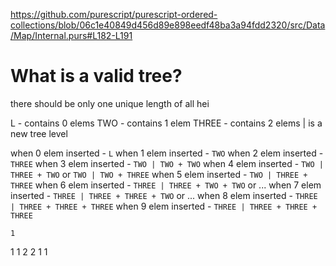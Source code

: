 https://github.com/purescript/purescript-ordered-collections/blob/06c1e40849d456d89e898eedf48ba3a94fdd2320/src/Data/Map/Internal.purs#L182-L191

# What is a valid tree?

there should be only one unique length of all hei

L - contains 0 elems
TWO - contains 1 elem
THREE - contains 2 elems
| is a new tree level

when 0 elem inserted - `L`
when 1 elem inserted - `TWO`
when 2 elem inserted - `THREE`
when 3 elem inserted - `TWO | TWO + TWO`
when 4 elem inserted - `TWO | THREE + TWO` or `TWO | TWO + THREE`
when 5 elem inserted - `TWO | THREE + THREE`
when 6 elem inserted - `THREE | THREE + TWO + TWO` or ...
when 7 elem inserted - `THREE | THREE + THREE + TWO` or ...
when 8 elem inserted - `THREE | THREE + THREE + THREE`
when 9 elem inserted - `THREE | THREE + THREE + THREE`


    1
  1   1
2 2   1 1
